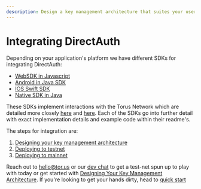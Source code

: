 ```yaml
---
description: Design a key management architecture that suites your user base
---
```


# Integrating DirectAuth

Depending on your application's platform we have different SDKs for integrating DirectAuth:

* [WebSDK in Javascript](https://github.com/torusresearch/torus-direct-web-sdk)
* [Android in Java SDK](https://github.com/torusresearch/torus-direct-android-sdk)
* [IOS Swift SDK](https://github.com/torusresearch/torus-direct-swift-sdk)
* [Native SDK in Java](https://github.com/torusresearch/torus-utils-java)

These SDKs implement interactions with the Torus Network which are detailed more closely [here](https://medium.com/toruslabs/key-assignments-resolution-and-retrieval-afb984500612) and [here](../../how-torus-works/system-architecture.md#verifiers-and-key-retrieval). Each of the SDKs go into further detail with exact implementation details and example code within their readme's.

The steps for integration are:

1. [Designing your key management architecture](./#designing-your-key-management-architecture)
2. [Deploying to testnet](deploying-on-the-torus-network.md)
3. [Deploying to mainnet](deploying-on-the-torus-network.md)

Reach out to hello@tor.us or our [dev chat](https://t.me/torusdev) to get a test-net spun up to play with today or get started with [Designing Your Key Management Architecture](designing-your-key-management-architecture.md). If you're looking to get your hands dirty, head to [quick start](../quick-start.md)













